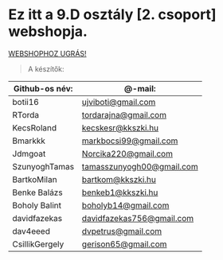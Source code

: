 # Ez itt a 9.D osztály [2. csoport] webshopja.

[WEBSHOPHOZ UGRÁS!](https://pepe1125.github.io/9d_web/webshop) 

> A készítők:

| Github-os név: |	@-mail:                 |
| -------------- | ------------------------ |
| botii16  |	ujviboti@gmail.com            |
| RTorda  |	tordarajna@gmail.com            |
| KecsRoland	| kecskesr@kkszki.hu          |
| Bmarkkk	 | markbocsi99@gmail.com          |
| Jdmgoat	| Norcika220@gmail.com            |
| SzunyoghTamas	| tamasszunyogh00@gmail.com |
| BartkoMilan	  | bartkom@kkszki.hu         |
| Benke Balázs	| benkeb1@kkszki.hu         |
| Boholy Balint	| boholyb14@gmail.com       |
| davidfazekas	| davidfazekas756@gmail.com |
| dav4eeed	    | dvpetrus@gmail.com        |
| CsillikGergely|	gerison65@gmail.com       |
